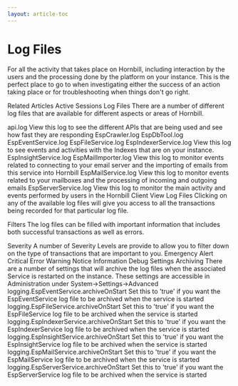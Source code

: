 ```yaml
---
layout: article-toc
---
```

# Log Files

For all the activity that takes place on Hornbill, including interaction by the users and the processing done by the platform on your instance. This is the perfect place to go to when investigating either the success of an action taking place or for troubleshooting when things don't go right.

Related Articles
Active Sessions
Log Files
There are a number of different log files that are available for different aspects or areas of Hornbill.

api.log
View this log to see the different APIs that are being used and see how fast they are responding
EspCrawler.log
EspDbTool.log
EspEventService.log
EspFileService.log
EspIndexerService.log
View this log to see events and activities with the Indexes that are on your instance.
EspInsightService.log
EspMailImporter.log
View this log to monitor events related to connecting to your email server and the importing of emails from this service into Hornbill
EspMailService.log
View this log to monitor events related to your mailboxes and the processing of incoming and outgoing emails
EspServerService.log
View this log to monitor the main activity and events performed by users in the Hornbill Client
View Log Files
Clicking on any of the available log files will give you access to all the transactions being recorded for that particular log file.

Filters
The log files can be filled with important information that includes both successful transactions as well as errors.

Severity
A number of Severity Levels are provide to allow you to filter down on the type of transactions that are important to you.
Emergency
Alert
Critical
Error
Warning
Notice
Information
Debug
Settings
Archiving
There are a number of settings that will archive the log files when the associated Service is restarted on the instance. These settings are accessible in Administration under System->Settings->Advanced
logging.EspEventService.archiveOnStart
Set this to 'true' if you want the EspEventService log file to be archived when the service is started
logging.EspFileService.archiveOnStart
Set this to 'true' if you want the EspFileService log file to be archived when the service is started
logging.EspIndexerService.archiveOnStart
Set this to 'true' if you want the EspIndexerService log file to be archived when the service is started
logging.EspInsightService.archiveOnStart
Set this to 'true' if you want the EspInsightService log file to be archived when the service is started
logging.EspMailService.archiveOnStart
Set this to 'true' if you want the EspMailService log file to be archived when the service is started
logging.EspServerService.archiveOnStart
Set this to 'true' if you want the EspServerService log file to be archived when the service is started
<!-- https://wiki.hornbill.com/index.php?title=Log_Files -->